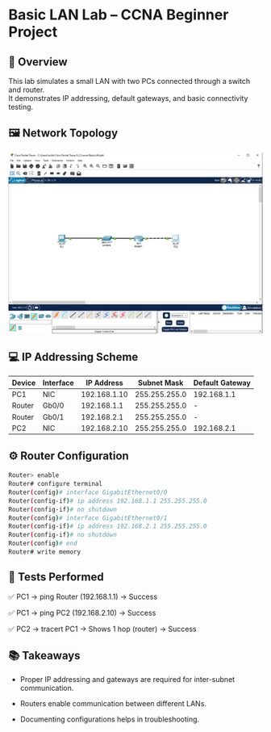 # Basic LAN Lab – CCNA Beginner Project

## 📌 Overview
This lab simulates a small LAN with two PCs connected through a switch and router.  
It demonstrates IP addressing, default gateways, and basic connectivity testing.  

## 🖼️ Network Topology
![Network Diagram](NetworkDiagram.PNG)

## 💻 IP Addressing Scheme
| Device        | Interface     | IP Address     | Subnet Mask     | Default Gateway |
|---------------|--------------|----------------|-----------------|-----------------|
| PC1           | NIC          | 192.168.1.10   | 255.255.255.0   | 192.168.1.1     |
| Router        | Gb0/0        | 192.168.1.1    | 255.255.255.0   | -               |
| Router        | Gb0/1        | 192.168.2.1    | 255.255.255.0   | -               |
| PC2           | NIC          | 192.168.2.10   | 255.255.255.0   | 192.168.2.1     |

## ⚙️ Router Configuration
```bash
Router> enable
Router# configure terminal
Router(config)# interface GigabitEthernet0/0
Router(config-if)# ip address 192.168.1.1 255.255.255.0
Router(config-if)# no shutdown
Router(config)# interface GigabitEthernet0/1
Router(config-if)# ip address 192.168.2.1 255.255.255.0
Router(config-if)# no shutdown
Router(config)# end
Router# write memory
```

## 🧪 Tests Performed

✅ PC1 → ping Router (192.168.1.1) → Success

✅ PC1 → ping PC2 (192.168.2.10) → Success

✅ PC2 → tracert PC1 → Shows 1 hop (router) → Success

## 📚 Takeaways

- Proper IP addressing and gateways are required for inter-subnet communication.

- Routers enable communication between different LANs.

- Documenting configurations helps in troubleshooting.